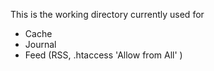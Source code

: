 This is the working directory currently used for

- Cache
- Journal
- Feed (RSS, .htaccess 'Allow from All'  )
